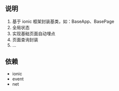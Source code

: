## 说明

1. 基于 ionic 框架封装基类，如：BaseApp、BasePage
2. 全局状态
3. 实现基础页面自动埋点
4. 页面查询封装
5. ...

## 依赖

- ionic
- event
- net
